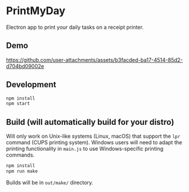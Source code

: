 # PrintMyDay

Electron app to print your daily tasks on a receipt printer.

## Demo
https://github.com/user-attachments/assets/b3facded-ba17-4514-85d2-d704bd09002e

## Development

```bash
npm install
npm start
```

## Build (will automatically build for your distro)

Will only work on Unix-like systems (Linux, macOS) that support the `lpr` command (CUPS printing system). Windows users will need to adapt the printing functionality in `main.js` to use Windows-specific printing commands.

```bash
npm install
npm run make
```

Builds will be in `out/make/` directory.
